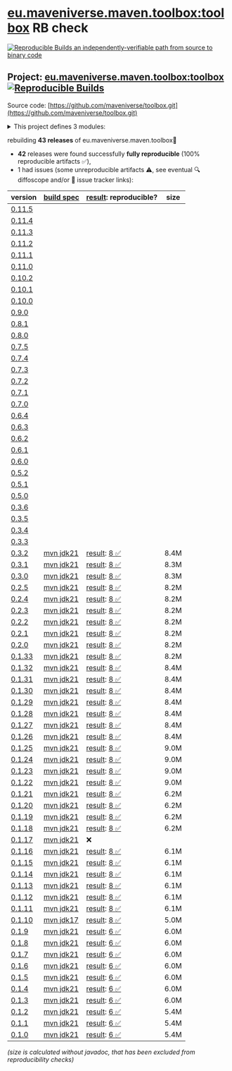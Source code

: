 [eu.maveniverse.maven.toolbox:toolbox](https://central.sonatype.com/artifact/eu.maveniverse.maven.toolbox/toolbox/versions) RB check
=======

[![Reproducible Builds](https://reproducible-builds.org/images/logos/rb.svg) an independently-verifiable path from source to binary code](https://reproducible-builds.org/)

## Project: [eu.maveniverse.maven.toolbox:toolbox](https://central.sonatype.com/artifact/eu.maveniverse.maven.toolbox/toolbox/versions) [![Reproducible Builds](https://img.shields.io/endpoint?url=https://raw.githubusercontent.com/jvm-repo-rebuild/reproducible-central/master/content/eu/maveniverse/maven/toolbox/badge.json)](https://github.com/jvm-repo-rebuild/reproducible-central/blob/master/content/eu/maveniverse/maven/toolbox/README.md)

Source code: [https://github.com/maveniverse/toolbox.git](https://github.com/maveniverse/toolbox.git)

<details><summary>This project defines 3 modules:</summary>

* [eu.maveniverse.maven.plugins:toolbox](https://central.sonatype.com/artifact/eu.maveniverse.maven.plugins/toolbox/overview)
* [eu.maveniverse.maven.toolbox:shared](https://central.sonatype.com/artifact/eu.maveniverse.maven.toolbox/shared/overview)
* [eu.maveniverse.maven.toolbox:toolbox](https://central.sonatype.com/artifact/eu.maveniverse.maven.toolbox/toolbox/overview)
</details>

rebuilding **43 releases** of eu.maveniverse.maven.toolbox:toolbox:
- **42** releases were found successfully **fully reproducible** (100% reproducible artifacts :white_check_mark:),
- 1 had issues (some unreproducible artifacts :warning:, see eventual :mag: diffoscope and/or :memo: issue tracker links):

| version | [build spec](/BUILDSPEC.md) | [result](https://reproducible-builds.org/docs/jvm/): reproducible? | size |
| -- | --------- | ------ | -- |
| [0.11.5](https://central.sonatype.com/artifact/eu.maveniverse.maven.toolbox/toolbox/0.11.5/pom) | | | |
| [0.11.4](https://central.sonatype.com/artifact/eu.maveniverse.maven.toolbox/toolbox/0.11.4/pom) | | | |
| [0.11.3](https://central.sonatype.com/artifact/eu.maveniverse.maven.toolbox/toolbox/0.11.3/pom) | | | |
| [0.11.2](https://central.sonatype.com/artifact/eu.maveniverse.maven.toolbox/toolbox/0.11.2/pom) | | | |
| [0.11.1](https://central.sonatype.com/artifact/eu.maveniverse.maven.toolbox/toolbox/0.11.1/pom) | | | |
| [0.11.0](https://central.sonatype.com/artifact/eu.maveniverse.maven.toolbox/toolbox/0.11.0/pom) | | | |
| [0.10.2](https://central.sonatype.com/artifact/eu.maveniverse.maven.toolbox/toolbox/0.10.2/pom) | | | |
| [0.10.1](https://central.sonatype.com/artifact/eu.maveniverse.maven.toolbox/toolbox/0.10.1/pom) | | | |
| [0.10.0](https://central.sonatype.com/artifact/eu.maveniverse.maven.toolbox/toolbox/0.10.0/pom) | | | |
| [0.9.0](https://central.sonatype.com/artifact/eu.maveniverse.maven.toolbox/toolbox/0.9.0/pom) | | | |
| [0.8.1](https://central.sonatype.com/artifact/eu.maveniverse.maven.toolbox/toolbox/0.8.1/pom) | | | |
| [0.8.0](https://central.sonatype.com/artifact/eu.maveniverse.maven.toolbox/toolbox/0.8.0/pom) | | | |
| [0.7.5](https://central.sonatype.com/artifact/eu.maveniverse.maven.toolbox/toolbox/0.7.5/pom) | | | |
| [0.7.4](https://central.sonatype.com/artifact/eu.maveniverse.maven.toolbox/toolbox/0.7.4/pom) | | | |
| [0.7.3](https://central.sonatype.com/artifact/eu.maveniverse.maven.toolbox/toolbox/0.7.3/pom) | | | |
| [0.7.2](https://central.sonatype.com/artifact/eu.maveniverse.maven.toolbox/toolbox/0.7.2/pom) | | | |
| [0.7.1](https://central.sonatype.com/artifact/eu.maveniverse.maven.toolbox/toolbox/0.7.1/pom) | | | |
| [0.7.0](https://central.sonatype.com/artifact/eu.maveniverse.maven.toolbox/toolbox/0.7.0/pom) | | | |
| [0.6.4](https://central.sonatype.com/artifact/eu.maveniverse.maven.toolbox/toolbox/0.6.4/pom) | | | |
| [0.6.3](https://central.sonatype.com/artifact/eu.maveniverse.maven.toolbox/toolbox/0.6.3/pom) | | | |
| [0.6.2](https://central.sonatype.com/artifact/eu.maveniverse.maven.toolbox/toolbox/0.6.2/pom) | | | |
| [0.6.1](https://central.sonatype.com/artifact/eu.maveniverse.maven.toolbox/toolbox/0.6.1/pom) | | | |
| [0.6.0](https://central.sonatype.com/artifact/eu.maveniverse.maven.toolbox/toolbox/0.6.0/pom) | | | |
| [0.5.2](https://central.sonatype.com/artifact/eu.maveniverse.maven.toolbox/toolbox/0.5.2/pom) | | | |
| [0.5.1](https://central.sonatype.com/artifact/eu.maveniverse.maven.toolbox/toolbox/0.5.1/pom) | | | |
| [0.5.0](https://central.sonatype.com/artifact/eu.maveniverse.maven.toolbox/toolbox/0.5.0/pom) | | | |
| [0.3.6](https://central.sonatype.com/artifact/eu.maveniverse.maven.toolbox/toolbox/0.3.6/pom) | | | |
| [0.3.5](https://central.sonatype.com/artifact/eu.maveniverse.maven.toolbox/toolbox/0.3.5/pom) | | | |
| [0.3.4](https://central.sonatype.com/artifact/eu.maveniverse.maven.toolbox/toolbox/0.3.4/pom) | | | |
| [0.3.3](https://central.sonatype.com/artifact/eu.maveniverse.maven.toolbox/toolbox/0.3.3/pom) | | | |
| [0.3.2](https://central.sonatype.com/artifact/eu.maveniverse.maven.toolbox/toolbox/0.3.2/pom) | [mvn jdk21](toolbox-0.3.2.buildspec) | [result](toolbox-0.3.2.buildinfo): [8 :white_check_mark: ](toolbox-0.3.2.buildcompare) | 8.4M |
| [0.3.1](https://central.sonatype.com/artifact/eu.maveniverse.maven.toolbox/toolbox/0.3.1/pom) | [mvn jdk21](toolbox-0.3.1.buildspec) | [result](toolbox-0.3.1.buildinfo): [8 :white_check_mark: ](toolbox-0.3.1.buildcompare) | 8.3M |
| [0.3.0](https://central.sonatype.com/artifact/eu.maveniverse.maven.toolbox/toolbox/0.3.0/pom) | [mvn jdk21](toolbox-0.3.0.buildspec) | [result](toolbox-0.3.0.buildinfo): [8 :white_check_mark: ](toolbox-0.3.0.buildcompare) | 8.3M |
| [0.2.5](https://central.sonatype.com/artifact/eu.maveniverse.maven.toolbox/toolbox/0.2.5/pom) | [mvn jdk21](toolbox-0.2.5.buildspec) | [result](toolbox-0.2.5.buildinfo): [8 :white_check_mark: ](toolbox-0.2.5.buildcompare) | 8.2M |
| [0.2.4](https://central.sonatype.com/artifact/eu.maveniverse.maven.toolbox/toolbox/0.2.4/pom) | [mvn jdk21](toolbox-0.2.4.buildspec) | [result](toolbox-0.2.4.buildinfo): [8 :white_check_mark: ](toolbox-0.2.4.buildcompare) | 8.2M |
| [0.2.3](https://central.sonatype.com/artifact/eu.maveniverse.maven.toolbox/toolbox/0.2.3/pom) | [mvn jdk21](toolbox-0.2.3.buildspec) | [result](toolbox-0.2.3.buildinfo): [8 :white_check_mark: ](toolbox-0.2.3.buildcompare) | 8.2M |
| [0.2.2](https://central.sonatype.com/artifact/eu.maveniverse.maven.toolbox/toolbox/0.2.2/pom) | [mvn jdk21](toolbox-0.2.2.buildspec) | [result](toolbox-0.2.2.buildinfo): [8 :white_check_mark: ](toolbox-0.2.2.buildcompare) | 8.2M |
| [0.2.1](https://central.sonatype.com/artifact/eu.maveniverse.maven.toolbox/toolbox/0.2.1/pom) | [mvn jdk21](toolbox-0.2.1.buildspec) | [result](toolbox-0.2.1.buildinfo): [8 :white_check_mark: ](toolbox-0.2.1.buildcompare) | 8.2M |
| [0.2.0](https://central.sonatype.com/artifact/eu.maveniverse.maven.toolbox/toolbox/0.2.0/pom) | [mvn jdk21](toolbox-0.2.0.buildspec) | [result](toolbox-0.2.0.buildinfo): [8 :white_check_mark: ](toolbox-0.2.0.buildcompare) | 8.2M |
| [0.1.33](https://central.sonatype.com/artifact/eu.maveniverse.maven.toolbox/toolbox/0.1.33/pom) | [mvn jdk21](toolbox-0.1.33.buildspec) | [result](toolbox-0.1.33.buildinfo): [8 :white_check_mark: ](toolbox-0.1.33.buildcompare) | 8.2M |
| [0.1.32](https://central.sonatype.com/artifact/eu.maveniverse.maven.toolbox/toolbox/0.1.32/pom) | [mvn jdk21](toolbox-0.1.32.buildspec) | [result](toolbox-0.1.32.buildinfo): [8 :white_check_mark: ](toolbox-0.1.32.buildcompare) | 8.4M |
| [0.1.31](https://central.sonatype.com/artifact/eu.maveniverse.maven.toolbox/toolbox/0.1.31/pom) | [mvn jdk21](toolbox-0.1.31.buildspec) | [result](toolbox-0.1.31.buildinfo): [8 :white_check_mark: ](toolbox-0.1.31.buildcompare) | 8.4M |
| [0.1.30](https://central.sonatype.com/artifact/eu.maveniverse.maven.toolbox/toolbox/0.1.30/pom) | [mvn jdk21](toolbox-0.1.30.buildspec) | [result](toolbox-0.1.30.buildinfo): [8 :white_check_mark: ](toolbox-0.1.30.buildcompare) | 8.4M |
| [0.1.29](https://central.sonatype.com/artifact/eu.maveniverse.maven.toolbox/toolbox/0.1.29/pom) | [mvn jdk21](toolbox-0.1.29.buildspec) | [result](toolbox-0.1.29.buildinfo): [8 :white_check_mark: ](toolbox-0.1.29.buildcompare) | 8.4M |
| [0.1.28](https://central.sonatype.com/artifact/eu.maveniverse.maven.toolbox/toolbox/0.1.28/pom) | [mvn jdk21](toolbox-0.1.28.buildspec) | [result](toolbox-0.1.28.buildinfo): [8 :white_check_mark: ](toolbox-0.1.28.buildcompare) | 8.4M |
| [0.1.27](https://central.sonatype.com/artifact/eu.maveniverse.maven.toolbox/toolbox/0.1.27/pom) | [mvn jdk21](toolbox-0.1.27.buildspec) | [result](toolbox-0.1.27.buildinfo): [8 :white_check_mark: ](toolbox-0.1.27.buildcompare) | 8.4M |
| [0.1.26](https://central.sonatype.com/artifact/eu.maveniverse.maven.toolbox/toolbox/0.1.26/pom) | [mvn jdk21](toolbox-0.1.26.buildspec) | [result](toolbox-0.1.26.buildinfo): [8 :white_check_mark: ](toolbox-0.1.26.buildcompare) | 8.4M |
| [0.1.25](https://central.sonatype.com/artifact/eu.maveniverse.maven.toolbox/toolbox/0.1.25/pom) | [mvn jdk21](toolbox-0.1.25.buildspec) | [result](toolbox-0.1.25.buildinfo): [8 :white_check_mark: ](toolbox-0.1.25.buildcompare) | 9.0M |
| [0.1.24](https://central.sonatype.com/artifact/eu.maveniverse.maven.toolbox/toolbox/0.1.24/pom) | [mvn jdk21](toolbox-0.1.24.buildspec) | [result](toolbox-0.1.24.buildinfo): [8 :white_check_mark: ](toolbox-0.1.24.buildcompare) | 9.0M |
| [0.1.23](https://central.sonatype.com/artifact/eu.maveniverse.maven.toolbox/toolbox/0.1.23/pom) | [mvn jdk21](toolbox-0.1.23.buildspec) | [result](toolbox-0.1.23.buildinfo): [8 :white_check_mark: ](toolbox-0.1.23.buildcompare) | 9.0M |
| [0.1.22](https://central.sonatype.com/artifact/eu.maveniverse.maven.toolbox/toolbox/0.1.22/pom) | [mvn jdk21](toolbox-0.1.22.buildspec) | [result](toolbox-0.1.22.buildinfo): [8 :white_check_mark: ](toolbox-0.1.22.buildcompare) | 9.0M |
| [0.1.21](https://central.sonatype.com/artifact/eu.maveniverse.maven.toolbox/toolbox/0.1.21/pom) | [mvn jdk21](toolbox-0.1.21.buildspec) | [result](toolbox-0.1.21.buildinfo): [8 :white_check_mark: ](toolbox-0.1.21.buildcompare) | 6.2M |
| [0.1.20](https://central.sonatype.com/artifact/eu.maveniverse.maven.toolbox/toolbox/0.1.20/pom) | [mvn jdk21](toolbox-0.1.20.buildspec) | [result](toolbox-0.1.20.buildinfo): [8 :white_check_mark: ](toolbox-0.1.20.buildcompare) | 6.2M |
| [0.1.19](https://central.sonatype.com/artifact/eu.maveniverse.maven.toolbox/toolbox/0.1.19/pom) | [mvn jdk21](toolbox-0.1.19.buildspec) | [result](toolbox-0.1.19.buildinfo): [8 :white_check_mark: ](toolbox-0.1.19.buildcompare) | 6.2M |
| [0.1.18](https://central.sonatype.com/artifact/eu.maveniverse.maven.toolbox/toolbox/0.1.18/pom) | [mvn jdk21](toolbox-0.1.18.buildspec) | [result](toolbox-0.1.18.buildinfo): [8 :white_check_mark: ](toolbox-0.1.18.buildcompare) | 6.2M |
| [0.1.17](https://central.sonatype.com/artifact/eu.maveniverse.maven.toolbox/toolbox/0.1.17/pom) | [mvn jdk21](toolbox-0.1.17.buildspec) | :x: | |
| [0.1.16](https://central.sonatype.com/artifact/eu.maveniverse.maven.toolbox/toolbox/0.1.16/pom) | [mvn jdk21](toolbox-0.1.16.buildspec) | [result](toolbox-0.1.16.buildinfo): [8 :white_check_mark: ](toolbox-0.1.16.buildcompare) | 6.1M |
| [0.1.15](https://central.sonatype.com/artifact/eu.maveniverse.maven.toolbox/toolbox/0.1.15/pom) | [mvn jdk21](toolbox-0.1.15.buildspec) | [result](toolbox-0.1.15.buildinfo): [8 :white_check_mark: ](toolbox-0.1.15.buildcompare) | 6.1M |
| [0.1.14](https://central.sonatype.com/artifact/eu.maveniverse.maven.toolbox/toolbox/0.1.14/pom) | [mvn jdk21](toolbox-0.1.14.buildspec) | [result](toolbox-0.1.14.buildinfo): [8 :white_check_mark: ](toolbox-0.1.14.buildcompare) | 6.1M |
| [0.1.13](https://central.sonatype.com/artifact/eu.maveniverse.maven.toolbox/toolbox/0.1.13/pom) | [mvn jdk21](toolbox-0.1.13.buildspec) | [result](toolbox-0.1.13.buildinfo): [8 :white_check_mark: ](toolbox-0.1.13.buildcompare) | 6.1M |
| [0.1.12](https://central.sonatype.com/artifact/eu.maveniverse.maven.toolbox/toolbox/0.1.12/pom) | [mvn jdk21](toolbox-0.1.12.buildspec) | [result](toolbox-0.1.12.buildinfo): [8 :white_check_mark: ](toolbox-0.1.12.buildcompare) | 6.1M |
| [0.1.11](https://central.sonatype.com/artifact/eu.maveniverse.maven.toolbox/toolbox/0.1.11/pom) | [mvn jdk21](toolbox-0.1.11.buildspec) | [result](toolbox-0.1.11.buildinfo): [8 :white_check_mark: ](toolbox-0.1.11.buildcompare) | 6.1M |
| [0.1.10](https://central.sonatype.com/artifact/eu.maveniverse.maven.toolbox/toolbox/0.1.10/pom) | [mvn jdk17](toolbox-0.1.10.buildspec) | [result](toolbox-0.1.10.buildinfo): [8 :white_check_mark: ](toolbox-0.1.10.buildcompare) | 5.0M |
| [0.1.9](https://central.sonatype.com/artifact/eu.maveniverse.maven.toolbox/toolbox/0.1.9/pom) | [mvn jdk21](toolbox-0.1.9.buildspec) | [result](toolbox-0.1.9.buildinfo): [6 :white_check_mark: ](toolbox-0.1.9.buildcompare) | 6.0M |
| [0.1.8](https://central.sonatype.com/artifact/eu.maveniverse.maven.toolbox/toolbox/0.1.8/pom) | [mvn jdk21](toolbox-0.1.8.buildspec) | [result](toolbox-0.1.8.buildinfo): [6 :white_check_mark: ](toolbox-0.1.8.buildcompare) | 6.0M |
| [0.1.7](https://central.sonatype.com/artifact/eu.maveniverse.maven.toolbox/toolbox/0.1.7/pom) | [mvn jdk21](toolbox-0.1.7.buildspec) | [result](toolbox-0.1.7.buildinfo): [6 :white_check_mark: ](toolbox-0.1.7.buildcompare) | 6.0M |
| [0.1.6](https://central.sonatype.com/artifact/eu.maveniverse.maven.toolbox/toolbox/0.1.6/pom) | [mvn jdk21](toolbox-0.1.6.buildspec) | [result](toolbox-0.1.6.buildinfo): [6 :white_check_mark: ](toolbox-0.1.6.buildcompare) | 6.0M |
| [0.1.5](https://central.sonatype.com/artifact/eu.maveniverse.maven.toolbox/toolbox/0.1.5/pom) | [mvn jdk21](toolbox-0.1.5.buildspec) | [result](toolbox-0.1.5.buildinfo): [6 :white_check_mark: ](toolbox-0.1.5.buildcompare) | 6.0M |
| [0.1.4](https://central.sonatype.com/artifact/eu.maveniverse.maven.toolbox/toolbox/0.1.4/pom) | [mvn jdk21](toolbox-0.1.4.buildspec) | [result](toolbox-0.1.4.buildinfo): [6 :white_check_mark: ](toolbox-0.1.4.buildcompare) | 6.0M |
| [0.1.3](https://central.sonatype.com/artifact/eu.maveniverse.maven.toolbox/toolbox/0.1.3/pom) | [mvn jdk21](toolbox-0.1.3.buildspec) | [result](toolbox-0.1.3.buildinfo): [6 :white_check_mark: ](toolbox-0.1.3.buildcompare) | 6.0M |
| [0.1.2](https://central.sonatype.com/artifact/eu.maveniverse.maven.toolbox/toolbox/0.1.2/pom) | [mvn jdk21](toolbox-0.1.2.buildspec) | [result](toolbox-0.1.2.buildinfo): [6 :white_check_mark: ](toolbox-0.1.2.buildcompare) | 5.4M |
| [0.1.1](https://central.sonatype.com/artifact/eu.maveniverse.maven.toolbox/toolbox/0.1.1/pom) | [mvn jdk21](toolbox-0.1.1.buildspec) | [result](toolbox-0.1.1.buildinfo): [6 :white_check_mark: ](toolbox-0.1.1.buildcompare) | 5.4M |
| [0.1.0](https://central.sonatype.com/artifact/eu.maveniverse.maven.toolbox/toolbox/0.1.0/pom) | [mvn jdk21](toolbox-0.1.0.buildspec) | [result](toolbox-0.1.0.buildinfo): [6 :white_check_mark: ](toolbox-0.1.0.buildcompare) | 5.4M |

<i>(size is calculated without javadoc, that has been excluded from reproducibility checks)</i>
